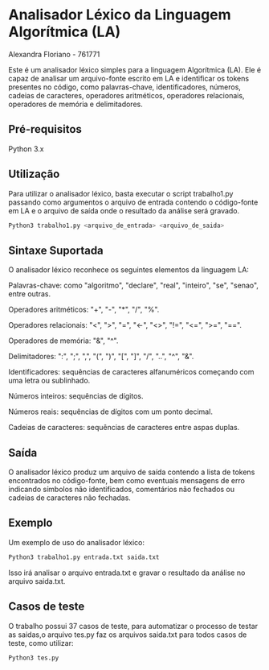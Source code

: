 # Analisador Léxico da Linguagem Algorítmica (LA)

Alexandra Floriano - 761771

Este é um analisador léxico simples para a linguagem Algorítmica (LA). Ele é capaz de analisar um arquivo-fonte escrito em LA e identificar os tokens presentes no código, como palavras-chave, identificadores, números, cadeias de caracteres, operadores aritméticos, operadores relacionais, operadores de memória e delimitadores.

## Pré-requisitos

Python 3.x

## Utilização
Para utilizar o analisador léxico, basta executar o script trabalho1.py passando como argumentos o arquivo de entrada contendo o código-fonte em LA e o arquivo de saída onde o resultado da análise será gravado.

```python
Python3 trabalho1.py <arquivo_de_entrada> <arquivo_de_saida>
```
## Sintaxe Suportada

O analisador léxico reconhece os seguintes elementos da linguagem LA:

Palavras-chave: como "algoritmo", "declare", "real", "inteiro", "se", "senao", entre outras.

Operadores aritméticos: "+", "-", "*", "/", "%".

Operadores relacionais: "<", ">", "=", "<-", "<>", "!=", "<=", ">=", "==".

Operadores de memória: "&", "^".

Delimitadores: ":", ";", ",", "(", ")", "[", "]", "/", "..", "^", "&".

Identificadores: sequências de caracteres alfanuméricos começando com uma letra ou sublinhado.

Números inteiros: sequências de dígitos.

Números reais: sequências de dígitos com um ponto decimal.

Cadeias de caracteres: sequências de caracteres entre aspas duplas.

## Saída

O analisador léxico produz um arquivo de saída contendo a lista de tokens encontrados no código-fonte, bem como eventuais mensagens de erro indicando símbolos não identificados, comentários não fechados ou cadeias de caracteres não fechadas.

## Exemplo
Um exemplo de uso do analisador léxico:

```python
Python3 trabalho1.py entrada.txt saida.txt
```
Isso irá analisar o arquivo entrada.txt e gravar o resultado da análise no arquivo saida.txt.

## Casos de teste

O trabalho possui 37 casos de teste, para automatizar o processo de testar as saidas,o arquivo tes.py faz os arquivos saida.txt para todos casos de teste, como utilizar:

```python
Python3 tes.py
```



